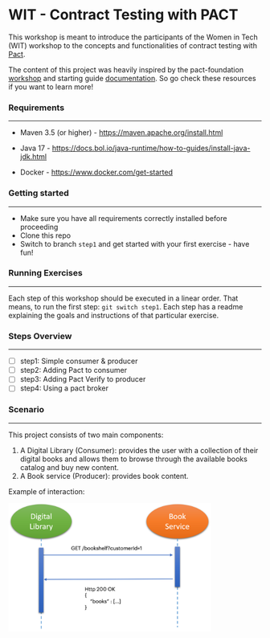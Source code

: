 # WIT - Contract Testing with PACT
This workshop is meant to introduce the participants of the Women in Tech (WIT) workshop to the concepts and functionalities of contract testing with [Pact](https://docs.pact.io/).

The content of this project was heavily inspired by the pact-foundation [workshop](https://github.com/pact-foundation/pact-workshop-jvm-spring) and starting guide [documentation](https://docs.pact.io/5-minute-getting-started-guide). 
So go check these resources if you want to learn more!

### Requirements
***

* Maven 3.5 (or higher) - https://maven.apache.org/install.html

* Java 17 - https://docs.bol.io/java-runtime/how-to-guides/install-java-jdk.html

* Docker - https://www.docker.com/get-started

### Getting started
***
- Make sure you have all requirements correctly installed before proceeding
- Clone this repo
- Switch to branch `step1` and get started with your first exercise - have fun!

### Running Exercises
***
Each step of this workshop should be executed in a linear order. That means, to run the first step: `git switch step1`.
Each step has a readme explaining the goals and instructions of that particular exercise.


### Steps Overview
***
- [ ] step1: Simple consumer & producer
- [ ] step2: Adding Pact to consumer
- [ ] step3: Adding Pact Verify to producer
- [ ] step4: Using a pact broker

### Scenario
***
This project consists of two main components:
1. A Digital Library (Consumer): provides the user with a collection of their digital books 
and allows them to browse through the available books catalog and buy new content.
2. A Book service (Producer): provides book content.

Example of interaction:

<img src="overview.png" width="80%" height="80%" />


